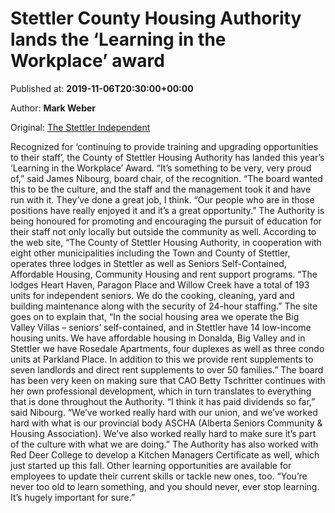 
# Stettler County Housing Authority lands the ‘Learning in the Workplace’ award

Published at: **2019-11-06T20:30:00+00:00**

Author: **Mark Weber**

Original: [The Stettler Independent](https://www.stettlerindependent.com/news/stettler-county-housing-authority-lands-the-learning-in-the-workplace-award/)

Recognized for ‘continuing to provide training and upgrading opportunities to their staff’, the County of Stettler Housing Authority has landed this year’s ‘Learning in the Workplace’ Award.
“It’s something to be very, very proud of,” said James Nibourg, board chair, of the recognition. “The board wanted this to be the culture, and the staff and the management took it and have run with it. They’ve done a great job, I think.
“Our people who are in those positions have really enjoyed it and it’s a great opportunity.”
The Authority is being honoured for promoting and encouraging the pursuit of education for their staff not only locally but outside the community as well.
According to the web site, “The County of Stettler Housing Authority, in cooperation with eight other municipalities including the Town and County of Stettler, operates three lodges in Stettler as well as Seniors Self-Contained, Affordable Housing, Community Housing and rent support programs.
“The lodges Heart Haven, Paragon Place and Willow Creek have a total of 193 units for independent seniors. We do the cooking, cleaning, yard and building maintenance along with the security of 24-hour staffing.”
The site goes on to explain that, “In the social housing area we operate the Big Valley Villas – seniors’ self-contained, and in Stettler have 14 low-income housing units. We have affordable housing in Donalda, Big Valley and in Stettler we have Rosedale Apartments, four duplexes as well as three condo units at Parkland Place. In addition to this we provide rent supplements to seven landlords and direct rent supplements to over 50 families.”
The board has been very keen on making sure that CAO Betty Tschritter continues with her own professional development, which in turn translates to everything that is done throughout the Authority.
“I think it has paid dividends so far,” said Nibourg.
“We’ve worked really hard with our union, and we’ve worked hard with what is our provincial body ASCHA (Alberta Seniors Community & Housing Association). We’ve also worked really hard to make sure it’s part of the culture with what we are doing.”
The Authority has also worked with Red Deer College to develop a Kitchen Managers Certificate as well, which just started up this fall. Other learning opportunities are available for employees to update their current skills or tackle new ones, too.
“You’re never too old to learn something, and you should never, ever stop learning. It’s hugely important for sure.”
